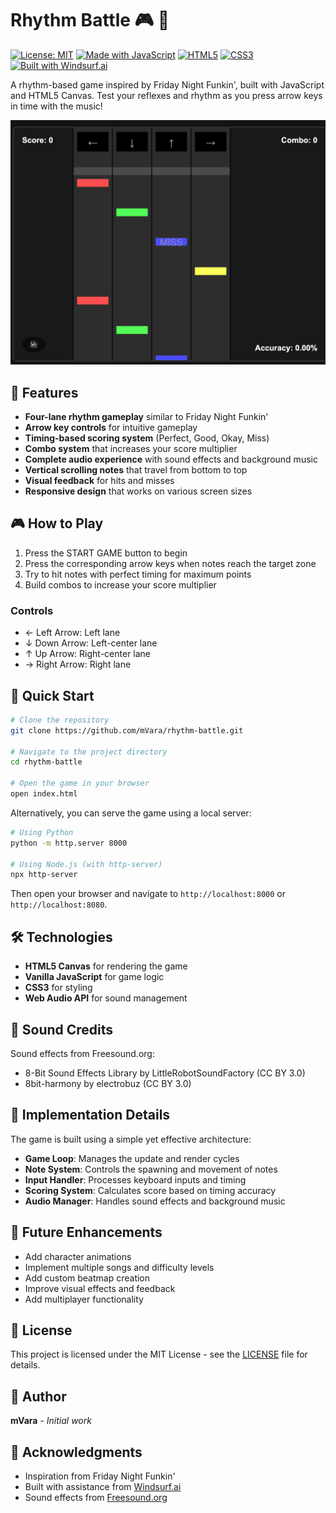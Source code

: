 # Rhythm Battle 🎮 🎵

[![License: MIT](https://img.shields.io/badge/License-MIT-yellow.svg)](https://opensource.org/licenses/MIT)
[![Made with JavaScript](https://img.shields.io/badge/Made%20with-JavaScript-yellow.svg)](https://developer.mozilla.org/en-US/docs/Web/JavaScript)
[![HTML5](https://img.shields.io/badge/HTML5-E34F26?logo=html5&logoColor=white)](https://developer.mozilla.org/en-US/docs/Web/Guide/HTML/HTML5)
[![CSS3](https://img.shields.io/badge/CSS3-1572B6?logo=css3&logoColor=white)](https://developer.mozilla.org/en-US/docs/Web/CSS)
[![Built with Windsurf.ai](https://img.shields.io/badge/Built%20with-Windsurf.ai-blue?logo=data:image/svg+xml;base64,PHN2ZyB3aWR0aD0iMjQiIGhlaWdodD0iMjQiIHhtbG5zPSJodHRwOi8vd3d3LnczLm9yZy8yMDAwL3N2ZyI+PHBhdGggZD0iTTEyIDJMMiAxMmwxMCAxMCAxMC0xMEwxMiAyeiIgZmlsbD0id2hpdGUiLz48L3N2Zz4=)](https://windsurf.ai)

A rhythm-based game inspired by Friday Night Funkin', built with JavaScript and HTML5 Canvas. Test your reflexes and rhythm as you press arrow keys in time with the music!

![Rhythm Battle Gameplay](assets/images/gameplay-screenshot.png)

## 🎯 Features

- **Four-lane rhythm gameplay** similar to Friday Night Funkin'
- **Arrow key controls** for intuitive gameplay
- **Timing-based scoring system** (Perfect, Good, Okay, Miss)
- **Combo system** that increases your score multiplier
- **Complete audio experience** with sound effects and background music
- **Vertical scrolling notes** that travel from bottom to top
- **Visual feedback** for hits and misses
- **Responsive design** that works on various screen sizes

## 🎮 How to Play

1. Press the START GAME button to begin
2. Press the corresponding arrow keys when notes reach the target zone
3. Try to hit notes with perfect timing for maximum points
4. Build combos to increase your score multiplier

### Controls

- ← Left Arrow: Left lane
- ↓ Down Arrow: Left-center lane
- ↑ Up Arrow: Right-center lane
- → Right Arrow: Right lane

## 🚀 Quick Start

```bash
# Clone the repository
git clone https://github.com/mVara/rhythm-battle.git

# Navigate to the project directory
cd rhythm-battle

# Open the game in your browser
open index.html
```

Alternatively, you can serve the game using a local server:

```bash
# Using Python
python -m http.server 8000

# Using Node.js (with http-server)
npx http-server
```

Then open your browser and navigate to `http://localhost:8000` or `http://localhost:8080`.

## 🛠️ Technologies

- **HTML5 Canvas** for rendering the game
- **Vanilla JavaScript** for game logic
- **CSS3** for styling
- **Web Audio API** for sound management

## 🎵 Sound Credits

Sound effects from Freesound.org:
- 8-Bit Sound Effects Library by LittleRobotSoundFactory (CC BY 3.0)
- 8bit-harmony by electrobuz (CC BY 3.0)

## 🧠 Implementation Details

The game is built using a simple yet effective architecture:

- **Game Loop**: Manages the update and render cycles
- **Note System**: Controls the spawning and movement of notes
- **Input Handler**: Processes keyboard inputs and timing
- **Scoring System**: Calculates score based on timing accuracy
- **Audio Manager**: Handles sound effects and background music

## 🔮 Future Enhancements

- Add character animations
- Implement multiple songs and difficulty levels
- Add custom beatmap creation
- Improve visual effects and feedback
- Add multiplayer functionality

## 📝 License

This project is licensed under the MIT License - see the [LICENSE](LICENSE) file for details.

## 👤 Author

**mVara** - *Initial work*

## 🙏 Acknowledgments

- Inspiration from Friday Night Funkin'
- Built with assistance from [Windsurf.ai](https://windsurf.ai)
- Sound effects from [Freesound.org](https://freesound.org)
